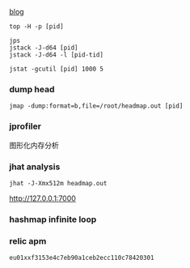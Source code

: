 [blog](https://xu3352.github.io/linux/2017/05/02/tomcat-cpu-100-utilisation)

`top -H -p [pid]`

```
jps
jstack -J-d64 [pid]
jstack -J-d64 -l [pid-tid]
```

`jstat -gcutil [pid] 1000 5`

### dump head
`jmap -dump:format=b,file=/root/headmap.out [pid]`

### jprofiler

图形化内存分析

### jhat analysis

`jhat -J-Xmx512m headmap.out`

http://127.0.0.1:7000

### hashmap infinite loop


### relic apm
```
eu01xxf3153e4c7eb90a1ceb2ecc110c78420301
```
